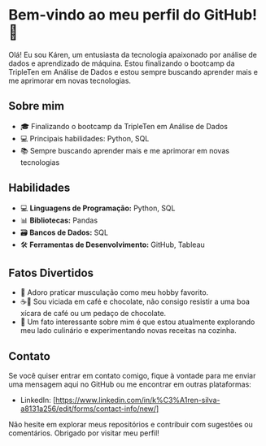 # Bem-vindo ao meu perfil do GitHub! 👋

Olá! Eu sou Káren, um entusiasta da tecnologia apaixonado por análise de dados e aprendizado de máquina. Estou finalizando o bootcamp da TripleTen em Análise de Dados e estou sempre buscando aprender mais e me aprimorar em novas tecnologias.

## Sobre mim

- 🎓 Finalizando o bootcamp da TripleTen em Análise de Dados
- 💻 Principais habilidades: Python, SQL
- 📚 Sempre buscando aprender mais e me aprimorar em novas tecnologias
  

## Habilidades

- 💻 **Linguagens de Programação:** Python, SQL
- 📊 **Bibliotecas:** Pandas
- 🗃️ **Bancos de Dados:** SQL
- 🛠️ **Ferramentas de Desenvolvimento:** GitHub, Tableau


## Fatos Divertidos

- 💪 Adoro praticar musculação como meu hobby favorito.
- ☕️🍫 Sou viciada em café e chocolate, não consigo resistir a uma boa xícara de café ou um pedaço de chocolate.
- 🍳 Um fato interessante sobre mim é que estou atualmente explorando meu lado culinário e experimentando novas receitas na cozinha.


## Contato

Se você quiser entrar em contato comigo, fique à vontade para me enviar uma mensagem aqui no GitHub ou me encontrar em outras plataformas:

- LinkedIn: [https://www.linkedin.com/in/k%C3%A1ren-silva-a8131a256/edit/forms/contact-info/new/]

Não hesite em explorar meus repositórios e contribuir com sugestões ou comentários. Obrigado por visitar meu perfil!

